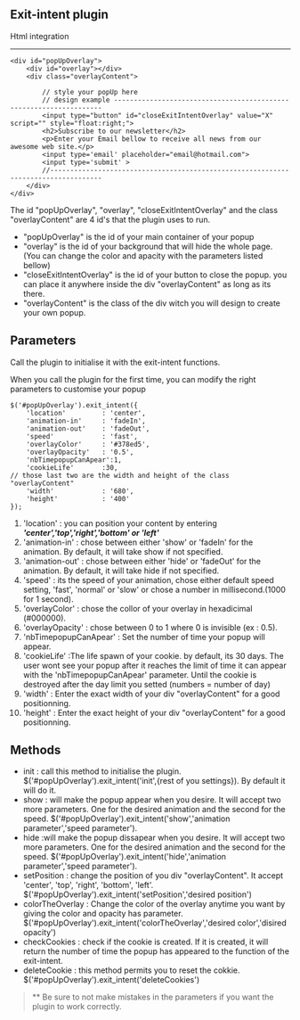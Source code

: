 Exit-intent plugin
------------------

Html integration
****

	<div id="popUpOverlay">
		<div id="overlay"></div>
		<div class="overlayContent">
			
			// style your popUp here
			// design example -------------------------------------------------------------------
			<input type="button" id="closeExitIntentOverlay" value="X" script="" style="float:right;">
			<h2>Subscribe to our newsletter</h2>
			<p>Enter your Email bellow to receive all news from our awesome web site.</p>
			<input type='email' placeholder="email@hotmail.com">
			<input type='submit' >   
			//-----------------------------------------------------------------------------------   
		</div>
	</div>

The id "popUpOverlay", "overlay", "closeExitIntentOverlay" and the class "overlayContent" are 4 id's that the plugin uses to run.

* "popUpOverlay" is the id of your main container of your popup
* "overlay" is the id of your background that will hide the whole page. (You can change the color and apacity with the parameters listed bellow)
* "closeExitIntentOverlay" is the id of your button to close the popup. you can place it anywhere inside the div "overlayContent" as long as its there.
* "overlayContent" is the class of the div witch you will design to create your own popup.

Parameters
----------

Call the plugin to initialise it with the exit-intent functions.

When you call the plugin for the first time, you can modify the right parameters to customise your popup

	$('#popUpOverlay').exit_intent({
	    'location'         : 'center',
	    'animation-in'     : 'fadeIn',
	    'animation-out'    : 'fadeOut',
	    'speed'            : 'fast',
	    'overlayColor'     : '#378ed5',
	    'overlayOpacity'   : '0.5',
	    'nbTimepopupCanApear':1,
	    'cookieLife'       :30,
	// those last two are the width and height of the class "overlayContent"
	    'width'            : '680',
	    'height'           : '400'
	});


1. 'location' : you can position your content by entering _**'center','top','right','bottom' or 'left'**_
2. 'animation-in' : chose between either 'show' or 'fadeIn' for the animation. By default, it will take show if not specified.
3. 'animation-out' : chose between either 'hide' or 'fadeOut' for the animation. By default, it will take hide if not specified.
4. 'speed' : its the speed of your animation, chose either default speed setting, 'fast', 'normal' or 'slow' or chose a number in millisecond.(1000 for 1 second).
5. 'overlayColor' : chose the collor of your overlay in hexadicimal (#000000).
6. 'overlayOpacity' : chose between 0 to 1 where 0 is invisible (ex : 0.5).
7. 'nbTimepopupCanApear' : Set the number of time your popup will appear.
8. 'cookieLife' :The life spawn of your cookie. by default, its 30 days. The user wont see your popup after it reaches the limit of time it can appear with the 'nbTimepopupCanApear' parameter. Until the cookie is destroyed after the day limit you setted (numbers = number of day)
9. 'width' : Enter the exact width of your div "overlayContent" for a good positionning.
10. 'height'  : Enter the exact height of your div "overlayContent" for a good positionning.

Methods
-------

* init : call this method to initialise the plugin. $('#popUpOverlay').exit_intent('init',{rest of you settings}). By default it will do it.
* show : will make the popup appear when you desire. It will accept two more parameters. One for the desired animation and the second for the speed. $('#popUpOverlay').exit_intent('show','animation parameter','speed parameter').
* hide :will make the popup dissapear when you desire. It will accept two more parameters. One for the desired animation and the second for the speed. $('#popUpOverlay').exit_intent('hide','animation parameter','speed parameter').
* setPosition : change the position of you div  "overlayContent". It accept 'center', 'top', 'right', 'bottom', 'left'. $('#popUpOverlay').exit_intent('setPosition','desired position')
* colorTheOverlay : Change the color of the overlay anytime you want by giving the color and opacity has parameter. $('#popUpOverlay').exit_intent('colorTheOverlay','desired color','disired opacity')
* checkCookies : check if the cookie is created. If it is created, it will return the number of time the popup has appeared to the function of the exit-intent.
* deleteCookie : this method permits you to reset the cokkie. $('#popUpOverlay').exit_intent('deleteCookies')


>** Be sure to not make mistakes in the parameters if you want the plugin to work correctly.


